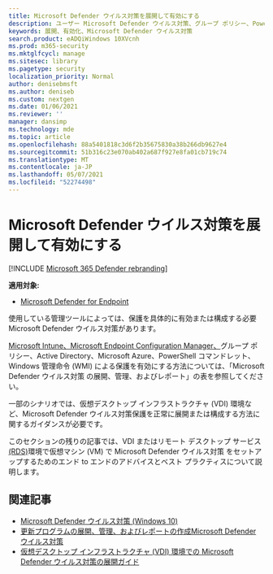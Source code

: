 ```yaml
---
title: Microsoft Defender ウイルス対策を展開して有効にする
description: ユーザー Microsoft Defender ウイルス対策、グループ ポリシー、PowerShell コマンドレット、または WMI をMicrosoft Intune、Microsoft Endpoint Configuration Managerエンドポイントを保護する方法を展開します。
keywords: 展開、有効化、Microsoft Defender ウイルス対策
search.product: eADQiWindows 10XVcnh
ms.prod: m365-security
ms.mktglfcycl: manage
ms.sitesec: library
ms.pagetype: security
localization_priority: Normal
author: denisebmsft
ms.author: deniseb
ms.custom: nextgen
ms.date: 01/06/2021
ms.reviewer: ''
manager: dansimp
ms.technology: mde
ms.topic: article
ms.openlocfilehash: 88a5401818c3d6f2b35675830a38b266db9627e4
ms.sourcegitcommit: 51b316c23e070ab402a687f927e8fa01cb719c74
ms.translationtype: MT
ms.contentlocale: ja-JP
ms.lasthandoff: 05/07/2021
ms.locfileid: "52274498"
---
```

# <a name="deploy-and-enable-microsoft-defender-antivirus"></a>Microsoft Defender ウイルス対策を展開して有効にする

[!INCLUDE [Microsoft 365 Defender rebranding](../../includes/microsoft-defender.md)]


**適用対象:**

- [Microsoft Defender for Endpoint](/microsoft-365/security/defender-endpoint/)

使用している管理ツールによっては、保護を具体的に有効または構成する必要Microsoft Defender ウイルス対策があります。 

[Microsoft Intune、Microsoft Endpoint Configuration Manager、](deploy-manage-report-microsoft-defender-antivirus.md#ref2)グループ ポリシー、Active Directory、Microsoft Azure、PowerShell コマンドレット、Windows 管理命令 (WMI) による保護を有効にする方法については、「Microsoft Defender ウイルス対策 の展開、管理、およびレポート」の表を参照してください。

一部のシナリオでは、仮想デスクトップ インフラストラクチャ (VDI) 環境など、Microsoft Defender ウイルス対策保護を正常に展開または構成する方法に関するガイダンスが必要です。

このセクションの残りの記事では、VDI またはリモート デスクトップ サービス[(RDS)](deployment-vdi-microsoft-defender-antivirus.md)環境で仮想マシン (VM) で Microsoft Defender ウイルス対策 をセットアップするためのエンド to エンドのアドバイスとベスト プラクティスについて説明します。

## <a name="related-articles"></a>関連記事

- [Microsoft Defender ウイルス対策 (Windows 10)](microsoft-defender-antivirus-in-windows-10.md)
- [更新プログラムの展開、管理、およびレポートの作成Microsoft Defender ウイルス対策](deploy-manage-report-microsoft-defender-antivirus.md)
- [仮想デスクトップ インフラストラクチャ (VDI) 環境での Microsoft Defender ウイルス対策の展開ガイド](deployment-vdi-microsoft-defender-antivirus.md)
